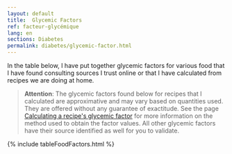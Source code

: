 ```yaml
---
layout: default
title:  Glycemic Factors
ref: facteur-glycémique
lang: en
sections: Diabetes
permalink: diabetes/glycemic-factor.html
---
```

In the table below, I have put together glycemic factors for various food that I have found consulting sources I trust online or that I have calculated from recipes we are doing at home.

>**Attention**: The glycemic factors found below for recipes that I calculated are approximative and may vary based on quantities used.
They are offered without any guarantee of exactitude.
See the page [Calculating a recipe's glycemic factor]({{site.baseurl}}/calculating-glycemic-factor.html) for more information on the method used to obtain the factor values.
All other glycemic factors have their source identified as well for you to validate.

{% include tableFoodFactors.html %}
